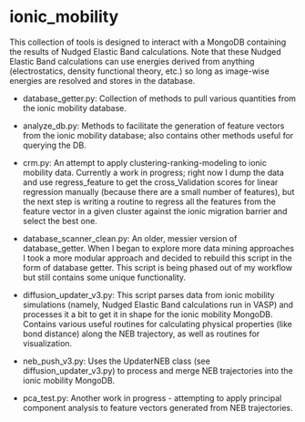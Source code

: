 # ionic_mobility

This collection of tools is designed to interact with a MongoDB containing the results of Nudged Elastic Band calculations.  Note that these Nudged Elastic Band calculations can use energies derived from anything (electrostatics, density functional theory, etc.) so long as image-wise energies are resolved and stores in the database.

* database_getter.py: Collection of methods to pull various quantities from the ionic mobility database.

* analyze_db.py: Methods to facilitate the generation of feature vectors from the ionic mobility database; also contains other methods useful for querying the DB.

* crm.py: An attempt to apply clustering-ranking-modeling to ionic mobility data.  Currently a work in progress; right now I dump the data and use regress_feature to get the cross_Validation scores for linear regression manually (because there are a small number of features), but the next step is writing a routine to regress all the features from the feature vector in a given cluster against the ionic migration barrier and select the best one.

* database_scanner_clean.py: An older, messier version of database_getter. When I began to explore more data mining approaches I took a more modular approach and decided to rebuild this script in the form of database getter.  This script is being phased out of my workflow but still contains some unique functionality.

* diffusion_updater_v3.py: This script parses data from ionic mobility simulations (namely, Nudged Elastic Band calculations run in VASP) and processes it a bit to get it in shape for the ionic mobility MongoDB.  Contains various useful routines for calculating physical properties (like bond distance) along the NEB trajectory, as well as routines for visualization.

* neb_push_v3.py: Uses the UpdaterNEB class (see diffusion_updater_v3.py) to process and merge NEB trajectories into the ionic mobility MongoDB.

* pca_test.py: Another work in progress - attempting to apply principal component analysis to feature vectors generated from NEB trajectories.   
